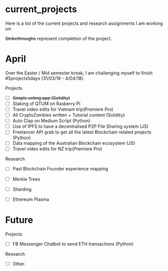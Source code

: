 # current_projects

Here is a list of the current projects and research assignments I am working on:

~~Strikethroughs~~ represent completion of the project.

# April
Over the Easter / Mid semester break, I am challenging myself to finish #5projects5days (31/03/18 - 4/04/18).

Projects
- [ ] ~~Simple voting app (Solidity)~~
- [ ] Staking of QTUM on Rasberry Pi
- [ ] Travel video edits for Vietnam trip(Premiere Pro)
- [ ] All CryptoZombies written + Tutorial content (Solidity)
- [ ] Auto Clap on Medium Script (Python)
- [ ] Use of IPFS to have a decentralised P2P File Sharing system (JS)
- [ ] Freelancer API grab to get all the latest Blockchain related projects (Python)
- [ ] Data mapping of the Australian Blockchain ecosystem (JS)
- [ ] Travel video edits for NZ trip(Premiere Pro)

Research
- [ ] Past Blockchain Founder experience mapping
- [ ] Merkle Trees 
- [ ] Sharding
- [ ] Ethereum Plasma


# Future
Projects
- [ ] FB Messenger Chatbot to send ETH transactions (Python)

Research
- [ ] Other.
